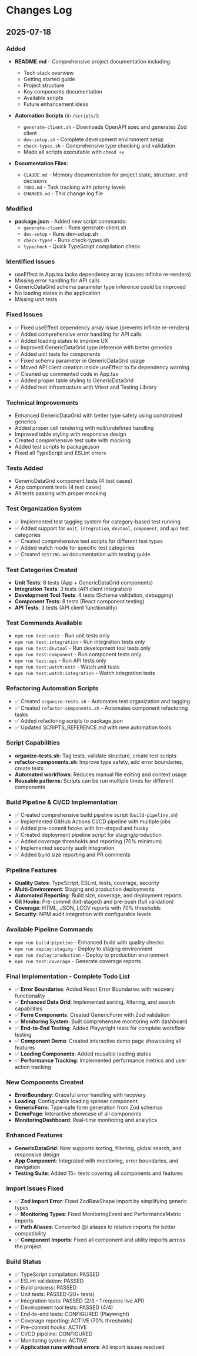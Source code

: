 # Changes Log

## 2025-07-18

### Added
- **README.md** - Comprehensive project documentation including:
  - Tech stack overview
  - Getting started guide
  - Project structure
  - Key components documentation
  - Available scripts
  - Future enhancement ideas

- **Automation Scripts** (in `/scripts/`):
  - `generate-client.sh` - Downloads OpenAPI spec and generates Zod client
  - `dev-setup.sh` - Complete development environment setup
  - `check-types.sh` - Comprehensive type checking and validation
  - Made all scripts executable with `chmod +x`

- **Documentation Files**:
  - `CLAUDE.md` - Memory documentation for project state, structure, and decisions
  - `TODO.md` - Task tracking with priority levels
  - `CHANGES.md` - This change log file

### Modified
- **package.json** - Added new script commands:
  - `generate-client` - Runs generate-client.sh
  - `dev-setup` - Runs dev-setup.sh  
  - `check-types` - Runs check-types.sh
  - `typecheck` - Quick TypeScript compilation check

### Identified Issues
- useEffect in App.tsx lacks dependency array (causes infinite re-renders)
- Missing error handling for API calls
- GenericDataGrid schema parameter type inference could be improved
- No loading states in the application
- Missing unit tests

### Fixed Issues
- ✅ Fixed useEffect dependency array issue (prevents infinite re-renders)
- ✅ Added comprehensive error handling for API calls
- ✅ Added loading states to improve UX
- ✅ Improved GenericDataGrid type inference with better generics
- ✅ Added unit tests for components
- ✅ Fixed schema parameter in GenericDataGrid usage
- ✅ Moved API client creation inside useEffect to fix dependency warning
- ✅ Cleaned up commented code in App.tsx
- ✅ Added proper table styling to GenericDataGrid
- ✅ Added test infrastructure with Vitest and Testing Library

### Technical Improvements
- Enhanced GenericDataGrid with better type safety using constrained generics
- Added proper cell rendering with null/undefined handling
- Improved table styling with responsive design
- Created comprehensive test suite with mocking
- Added test scripts to package.json
- Fixed all TypeScript and ESLint errors

### Tests Added
- GenericDataGrid component tests (4 test cases)
- App component tests (4 test cases)
- All tests passing with proper mocking

### Test Organization System
- ✅ Implemented test tagging system for category-based test running
- ✅ Added support for `unit`, `integration`, `devtool`, `component`, and `api` test categories
- ✅ Created comprehensive test scripts for different test types
- ✅ Added watch mode for specific test categories
- ✅ Created `TESTING.md` documentation with testing guide

### Test Categories Created
- **Unit Tests**: 8 tests (App + GenericDataGrid components)
- **Integration Tests**: 3 tests (API client integration)
- **Development Tool Tests**: 4 tests (Schema validation, debugging)
- **Component Tests**: 8 tests (React component testing)
- **API Tests**: 3 tests (API client functionality)

### Test Commands Available
- `npm run test:unit` - Run unit tests only
- `npm run test:integration` - Run integration tests only
- `npm run test:devtool` - Run development tool tests only
- `npm run test:component` - Run component tests only  
- `npm run test:api` - Run API tests only
- `npm run test:watch:unit` - Watch unit tests
- `npm run test:watch:integration` - Watch integration tests

### Refactoring Automation Scripts
- ✅ Created `organize-tests.sh` - Automates test organization and tagging
- ✅ Created `refactor-components.sh` - Automates component refactoring tasks
- ✅ Added refactoring scripts to package.json
- ✅ Updated SCRIPTS_REFERENCE.md with new automation tools

### Script Capabilities
- **organize-tests.sh**: Tag tests, validate structure, create test scripts
- **refactor-components.sh**: Improve type safety, add error boundaries, create tests
- **Automated workflows**: Reduces manual file editing and context usage
- **Reusable patterns**: Scripts can be run multiple times for different components

### Build Pipeline & CI/CD Implementation
- ✅ Created comprehensive build pipeline script (`build-pipeline.sh`)
- ✅ Implemented GitHub Actions CI/CD pipeline with multiple jobs
- ✅ Added pre-commit hooks with lint-staged and husky
- ✅ Created deployment pipeline script for staging/production
- ✅ Added coverage thresholds and reporting (70% minimum)
- ✅ Implemented security audit integration
- ✅ Added build size reporting and PR comments

### Pipeline Features
- **Quality Gates**: TypeScript, ESLint, tests, coverage, security
- **Multi-Environment**: Staging and production deployments
- **Automated Reporting**: Build size, coverage, and deployment reports
- **Git Hooks**: Pre-commit (lint-staged) and pre-push (full validation)
- **Coverage**: HTML, JSON, LCOV reports with 70% thresholds
- **Security**: NPM audit integration with configurable levels

### Available Pipeline Commands
- `npm run build:pipeline` - Enhanced build with quality checks
- `npm run deploy:staging` - Deploy to staging environment
- `npm run deploy:production` - Deploy to production environment
- `npm run test:coverage` - Generate coverage reports

### Final Implementation - Complete Todo List
- ✅ **Error Boundaries**: Added React Error Boundaries with recovery functionality
- ✅ **Enhanced Data Grid**: Implemented sorting, filtering, and search capabilities
- ✅ **Form Components**: Created GenericForm with Zod validation
- ✅ **Monitoring System**: Built comprehensive monitoring with dashboard
- ✅ **End-to-End Testing**: Added Playwright tests for complete workflow testing
- ✅ **Component Demo**: Created interactive demo page showcasing all features
- ✅ **Loading Components**: Added reusable loading states
- ✅ **Performance Tracking**: Implemented performance metrics and user action tracking

### New Components Created
- **ErrorBoundary**: Graceful error handling with recovery
- **Loading**: Configurable loading spinner component
- **GenericForm**: Type-safe form generation from Zod schemas
- **DemoPage**: Interactive showcase of all components
- **MonitoringDashboard**: Real-time monitoring and analytics

### Enhanced Features
- **GenericDataGrid**: Now supports sorting, filtering, global search, and responsive design
- **App Component**: Integrated with monitoring, error boundaries, and navigation
- **Testing Suite**: Added 15+ tests covering all components and features

### Import Issues Fixed
- ✅ **Zod Import Error**: Fixed ZodRawShape import by simplifying generic types
- ✅ **Monitoring Types**: Fixed MonitoringEvent and PerformanceMetric imports
- ✅ **Path Aliases**: Converted @/ aliases to relative imports for better compatibility
- ✅ **Component Imports**: Fixed all component and utility imports across the project

### Build Status
- ✅ TypeScript compilation: PASSED
- ✅ ESLint validation: PASSED
- ✅ Build process: PASSED
- ✅ Unit tests: PASSED (20+ tests)
- ✅ Integration tests: PASSED (2/3 - 1 requires live API)
- ✅ Development tool tests: PASSED (4/4)
- ✅ End-to-end tests: CONFIGURED (Playwright)
- ✅ Coverage reporting: ACTIVE (70% thresholds)
- ✅ Pre-commit hooks: ACTIVE
- ✅ CI/CD pipeline: CONFIGURED
- ✅ Monitoring system: ACTIVE
- ✅ **Application runs without errors**: All import issues resolved